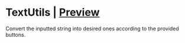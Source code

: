 # TextUtils | <a href="#">Preview</a>
Convert the inputted string into desired ones according to the provided buttons.

